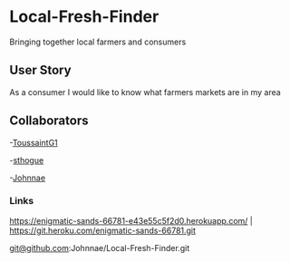 # Local-Fresh-Finder
Bringing together local farmers and consumers 

## User Story 

As a consumer I would like to know what farmers markets are in my area  

## Collaborators  
-[ToussaintG1](https://github.com/ToussaintG1)

-[sthogue](https://github.com/sthogue) 

-[Johnnae](https://github.com/Johnnae)


### Links 
https://enigmatic-sands-66781-e43e55c5f2d0.herokuapp.com/ | https://git.heroku.com/enigmatic-sands-66781.git 

git@github.com:Johnnae/Local-Fresh-Finder.git 

